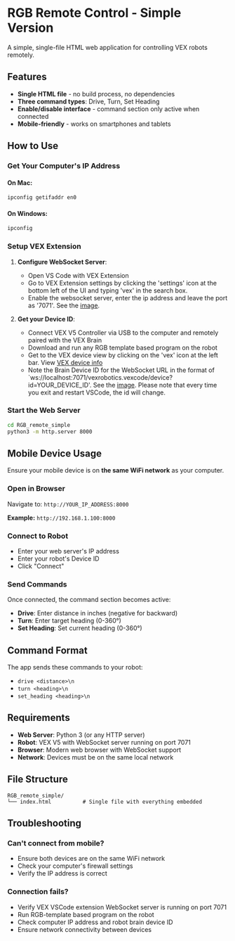 # RGB Remote Control - Simple Version

A simple, single-file HTML web application for controlling VEX robots remotely.

## Features

- **Single HTML file** - no build process, no dependencies
- **Three command types**: Drive, Turn, Set Heading
- **Enable/disable interface** - command section only active when connected
- **Mobile-friendly** - works on smartphones and tablets


## How to Use

### Get Your Computer's IP Address

#### On Mac:
```bash
ipconfig getifaddr en0
```

#### On Windows:
```cmd
ipconfig
```

### Setup VEX Extension
1. **Configure WebSocket Server**:
   - Open VS Code with VEX Extension
   - Go to VEX Extension settings by clicking the 'settings' icon at the bottom left of the UI and typing 'vex' in the search box.
   - Enable the websocket server, enter the ip address and leave the port as '7071'. See the [image](vex-vscode-settings.png).

2. **Get your Device ID**:
   - Connect VEX V5 Controller via USB to the computer and remotely paired with the VEX Brain 
   - Download and run any RGB template based program on the robot
   - Get to the VEX device view by clicking on the 'vex' icon at the left bar. View [VEX device info](https://kb.vex.com/hc/en-us/articles/8608865978644-VS-Code-UI-Overview-for-V5)
   - Note the Brain Device ID for the WebSocket URL in the format of `ws://localhost:7071/vexrobotics.vexcode/device?id=YOUR_DEVICE_ID'. See the [image](device-id.png). Please note that every time you exit and restart VSCode, the id will change.

### Start the Web Server

```bash
cd RGB_remote_simple
python3 -m http.server 8000
```

## Mobile Device Usage
Ensure your mobile device is on **the same WiFi network** as your computer.


### Open in Browser
Navigate to: `http://YOUR_IP_ADDRESS:8000`

**Example:** `http://192.168.1.100:8000`

### Connect to Robot

-  Enter your web server's IP address
-  Enter your robot's Device ID
-  Click "Connect"

### Send Commands

Once connected, the command section becomes active:

- **Drive**: Enter distance in inches (negative for backward)
- **Turn**: Enter target heading (0-360°)
- **Set Heading**: Set current heading (0-360°)


## Command Format

The app sends these commands to your robot:

- `drive <distance>\n`
- `turn <heading>\n`
- `set_heading <heading>\n`

## Requirements

- **Web Server**: Python 3 (or any HTTP server)
- **Robot**: VEX V5 with WebSocket server running on port 7071
- **Browser**: Modern web browser with WebSocket support
- **Network**: Devices must be on the same local network

## File Structure

```
RGB_remote_simple/
└── index.html          # Single file with everything embedded
```

## Troubleshooting

### **Can't connect from mobile?**
- Ensure both devices are on the same WiFi network
- Check your computer's firewall settings
- Verify the IP address is correct

### **Connection fails?**
- Verify VEX VSCode extension WebSocket server is running on port 7071
- Run RGB-template based program on the robot
- Check computer IP address and robot brain device ID
- Ensure network connectivity between devices
